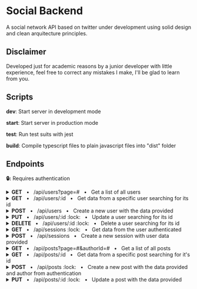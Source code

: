 # Social Backend

A social network API based on twitter under development using solid design and clean arquitecture principles.

## Disclaimer

Developed just for academic reasons by a junior developer with little experience, feel free to correct any mistakes I make, I'll be glad to learn from you.

## Scripts

**dev**: Start server in development mode

**start**: Start server in production mode

**test**: Run test suits with jest

**build**: Compile typescript files to plain javascript files into "dist" folder

## Endpoints

**:lock::** Requires authentication

<details>
<summary><b>GET</b> &nbsp; • &nbsp; /api/users?page=# &nbsp; • &nbsp; Get a list of all users</summary>

### **Request**

```json
"query": {
    "page": "<number integer positive required>"
}
```

### **Response**

**Code** : `200 OK`

```json
"header": {
    "x-total-count": "<number>",
    "x-total-pages": "<number>"
}

"body": [
    {
        "name": "<string>",
        "tag": "<string>",
        "createdAt": "<Date>",
        "updatedAt": "<Date>"
    }
]
```

</details>

<details>
<summary><b>GET</b> &nbsp; • &nbsp; /api/users/:id &nbsp; • &nbsp; Get data from a specific user searching for its id</summary>

### **Request**

```json
"params": {
    "id": "<string required>"
}
```

### **Response**

**Code** : `200 OK`

```json
"body": {
    "id": "<string",
    "name": "<string>",
    "tag": "<string>",
    "createdAt": "<Date>",
    "updatedAt": "<Date>"
}
```

</details>

<details>
<summary><b>POST</b> &nbsp; • &nbsp; /api/users &nbsp; • &nbsp; Create a new user with the data provided</summary>

### **Request**

```json
"body": {
    "email": "<string email max(50) required>",
    "name": "<string max(50) required>",
    "tag": "<string alphanum max(30) required>",
    "password": "<string min(8) max(30) required>"
}
```

### **Response**

**Code** : `201 CREATED`

```json

```

</details>

<details>
<summary><b>PUT</b> &nbsp; • &nbsp; /api/users/:id :lock: &nbsp; • &nbsp; Update a user searching for its id</summary>

### **Request**

```json
"params": {
    "id": "<string required>"
},

"header": {
    "authorization": "<string bearer token required>"
},

"body": {
    "email": "<string email max(50) required>",
    "password": "<string min(8) max(30) required>"
}
```

### **Response**

**Code** : `200 OK`

```json
"body": {
    "id": "<string>",
    "email": "<string>",
    "name": "<string>",
    "tag": "<string>",
    "createdAt": "<Date>",
    "updatedAt": "<Date>"
}
```

</details>

<details>
<summary><b>DELETE</b> &nbsp; • &nbsp; /api/users/:id :lock: &nbsp; • &nbsp; Delete a user searching for its id</summary>

### **Request**

```json
"params": {
    "id": "<string required>"
},

"header": {
    "authorization": "<string bearer token required>"
},
```

### **Response**

**Code** : `200 OK`

```json

```

</details>

<details>
<summary><b>GET</b> &nbsp; • &nbsp; /api/sessions :lock: &nbsp; • &nbsp; Get data from the user authenticated</summary>

### **Request**

```json
"header": {
    "authorization": "<string bearer token required>"
},
```

### **Response**

**Code** : `200 OK`

```json
"body": {
    "id": "<string>",
    "email": "<string>",
    "name": "<string>",
    "tag": "<string>",
    "createdAt": "<Date>",
    "updatedAt": "<Date>"
}
```

</details>

<details>
<summary><b>POST</b> &nbsp; • &nbsp; /api/sessions &nbsp; • &nbsp; Create a new session with user data provided</summary>

### **Request**

```json
"body": {
    "email": "<string email max(50) required>",
    "password": "<string min(8) max(30) required>"
}
```

### **Response**

**Code** : `201 CREATED`

```json
"body": {
    "token": "<string>",
    "user": {
        "id": "<string>",
        "email": "<string>",
        "name": "<string>",
        "tag": "<string>",
        "createdAt": "<Date>",
        "updatedAt": "<Date>"
    }
}
```

</details>

<details>
<summary><b>GET</b> &nbsp; • &nbsp; /api/posts?page=#&authorId=# &nbsp; • &nbsp; Get a list of all posts</summary>

### **Request**

```json
"query": {
    "page": "<number integer positive required>",
    "authorId": "<string optional>"
},
```

### **Response**

**Code** : `200 OK`

```json
"body": {
    "id": "<string>",
    "text": "<string>",
    "author": {
        "id": "<string>",
        "email": "<string>",
        "name": "<string>",
        "tag": "<string>",
        "createdAt": "<Date>",
        "updatedAt": "<Date>"
    },
    "createdAt": "<Date>"
}
```

</details>

<details>
<summary><b>GET</b> &nbsp; • &nbsp; /api/posts/:id &nbsp; • &nbsp; Get data from a specific post searching for it's id</summary>

### **Request**

```json
"params": {
    "id": "<string required>"
},
```

### **Response**

**Code** : `200 OK`

```json
"body": {
    "id": "<string>",
    "text": "<string>",
    "author": {
        "id": "<string>",
        "email": "<string>",
        "name": "<string>",
        "tag": "<string>",
        "createdAt": "<Date>",
        "updatedAt": "<Date>"
    },
    "createdAt": "<Date>",
    "updatedAt": "<Date>"
}
```

</details>

<details>
<summary><b>POST</b> &nbsp; • &nbsp; /api/posts :lock: &nbsp; • &nbsp; Create a new post with the data provided and author from authentication</summary>

### **Request**

```json
"header": {
    "authorization": "<string bearer token required>"
},

"body": {
    "text": "<string email max(256) required>",
}
```

### **Response**

**Code** : `201 CREATED`

```json

```

</details>

<details>
<summary><b>PUT</b> &nbsp; • &nbsp; /api/posts/:id :lock: &nbsp; • &nbsp; Update a post with the data provided</summary>

### **Request**

```json
"header": {
    "authorization": "<string bearer token required>"
},

"params": {
    "id": "<string required>"
}

"body": {
    "text": "<string email max(256) required>",
}
```

### **Response**

**Code** : `201 CREATED`

```json
"body": {
    "id": "<string>",
    "text": "<string>",
    "author": {
        "id": "<string>",
        "email": "<string>",
        "name": "<string>",
        "tag": "<string>",
        "createdAt": "<Date>",
        "updatedAt": "<Date>"
    },
    "createdAt": "<Date>",
    "updatedAt": "<Date>"
}
```

</details>
